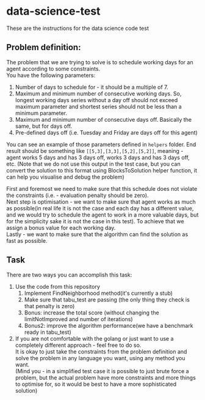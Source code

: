 # data-science-test
These are the instructions for the data science code test

## Problem definition:

The problem that we are trying to solve is to schedule working days for an agent according to some constraints.  
You have the following parameters:  
1. Number of days to schedule for - it should be a multiple of 7.
2. Maximum and minimum number of consecutive working days.
   So, longest working days series without a day off should not exceed maximum parameter and shortest series should not be less than a minimum parameter.
3. Maximum and minimum number of consecutive days off.
   Basically the same, but for days off.
4. Pre-defined days off (i.e. Tuesday and Friday are days off for this agent)

You can see an example of those parameters defined in `helpers` folder.
End result should be something like `[[5,3],[3,3],[5,2],[5,2]]`, meaning - agent works 5 days and has 3 days off, works 3 days and has 3 days off, etc.
(Note that we do not use this output in the test case, but you can convert the solution to this format using BlocksToSolution helper function, it can help you visualise and debug the problem)

First and foremost we need to make sure that this schedule does not violate the constraints (i.e. - evaluation penalty should be zero).  
Next step is optimisation - we want to make sure that agent works as much as possible(in real life it is not the case and each day has a different value, and we would try to schedule the agent to work in a more valuable days, but for the simplicity sake it is not the case in this test).
To achieve that we assign a bonus value for each working day.  
Lastly - we want to make sure that the algorithm can find the solution as fast as possible.

## Task

There are two ways you can accomplish this task:

1. Use the code from this repository
   1. Implement FindNeighborhood method(it's currently a stub)
   2. Make sure that tabu_test are passing (the only thing they check is that penalty is zero)
   3. Bonus: increase the total score (without changing the limitNotImproved and number of iterations)
   4. Bonus2: improve the algorithm performance(we have a benchmark ready in tabu_test)
2. If you are not comfortable with the golang or just want to use a completely different approach - feel free to do so.   
   It is okay to just take the constraints from the problem definition and solve the problem in any language you want, using any method you want.   
   (Mind you - in a simplified test case it is possible to just brute force a problem, but the actual problem have more constraints and more things to optimise for, so it would be best to have a more sophisticated solution)
